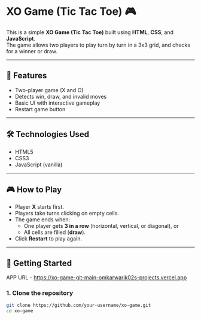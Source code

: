 # XO Game (Tic Tac Toe) 🎮

This is a simple **XO Game (Tic Tac Toe)** built using **HTML**, **CSS**, and **JavaScript**.  
The game allows two players to play turn by turn in a 3x3 grid, and checks for a winner or draw.

---

## 📌 Features

- Two-player game (X and O)
- Detects win, draw, and invalid moves
- Basic UI with interactive gameplay
- Restart game button

---

## 🛠️ Technologies Used

- HTML5
- CSS3
- JavaScript (vanilla)

---

## 🎮 How to Play

- Player **X** starts first.
- Players take turns clicking on empty cells.
- The game ends when:
  - One player gets **3 in a row** (horizontal, vertical, or diagonal), or
  - All cells are filled (**draw**).
- Click **Restart** to play again.

---

## 🚀 Getting Started

APP URL - https://xo-game-git-main-omkarwarik02s-projects.vercel.app

### 1. Clone the repository

```bash
git clone https://github.com/your-username/xo-game.git
cd xo-game


